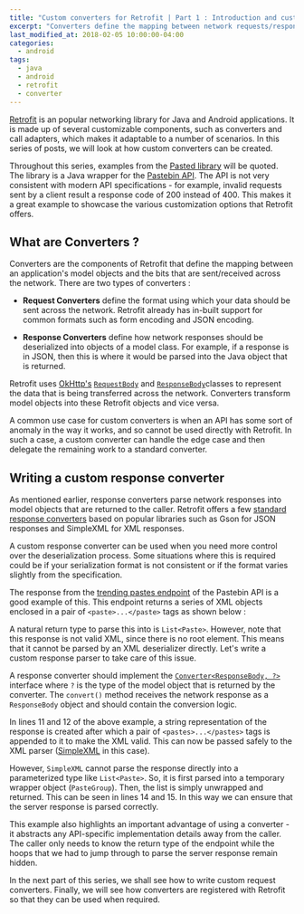 ```yaml
---
title: "Custom converters for Retrofit | Part 1 : Introduction and custom response converters"
excerpt: "Converters define the mapping between network requests/responses and model classes. Custom response converters can be used to handle edge cases in a server's API."
last_modified_at: 2018-02-05 10:00:00-04:00
categories:
  - android
tags:
  - java
  - android 
  - retrofit
  - converter
---
```


[Retrofit](https://github.com/square/retrofit) is an popular networking library for Java and Android applications. It is made up of several customizable components, such as converters and call adapters, which makes it adaptable to a number of scenarios. In this series of posts, we will look at how custom converters can be created.

Throughout this series, examples from the [Pasted library](https://github.com/rhari991/pasted) will be quoted. The library is a Java wrapper for the [Pastebin API](https://pastebin.com/api). The API is not very consistent with modern API specifications - for example, invalid requests sent by a client result a response code of 200 instead of 400. This makes it a great example to showcase the various customization options that Retrofit offers.

## What are Converters ?
Converters are the components of Retrofit that define the mapping between an application's model objects and the bits that are sent/received across the network. There are two types of converters :

* **Request Converters** define the format using which your data should be sent across the network. Retrofit already has in-built support for common formats such as form encoding and JSON encoding.

* **Response Converters** define how network responses should be deserialized into objects of a model class. For example, if a response is in JSON, then this is where it would be parsed into the Java object that is returned.

Retrofit uses [OkHttp's](https://github.com/square/okhttp) [`RequestBody`](https://square.github.io/okhttp/3.x/okhttp/okhttp3/RequestBody.html) and [`ResponseBody`](https://square.github.io/okhttp/3.x/okhttp/okhttp3/ResponseBody.html)classes to represent the data that is being transferred across the network. Converters transform model objects into these Retrofit objects and vice versa.

A common use case for custom converters is when an API has some sort of anomaly in the way it works, and so cannot be used directly with Retrofit. In such a case, a custom converter can handle the edge case and then delegate the remaining work to a standard converter.

## Writing a custom response converter
As mentioned earlier, response converters parse network responses into model objects that are returned to the caller. Retrofit offers a few [standard response converters](https://github.com/square/retrofit/tree/master/retrofit-converters) based on popular libraries such as Gson for JSON responses and SimpleXML for XML responses.

A custom response converter can be used when you need more control over the deserialization process. Some situations where this is required could be if your serialization format is not consistent or if the format varies slightly from the specification.

The response from the [trending pastes endpoint](https://pastebin.com/api#10) of the Pastebin API is a good example of this. This endpoint returns a series of XML objects enclosed in a pair of ```<paste>...</paste>``` tags as shown below :

<script src="https://gist.github.com/rhari991/4d3e031150aa70b50a26fb6ac608b27a.js"></script>

A natural return type to parse this into is ```List<Paste>```. However, note that this response is not valid XML, since there is no root element. This means that it cannot be parsed by an XML deserializer directly. Let's write a custom response parser to take care of this issue.

<script src="https://gist.github.com/rhari991/64a9d404d8ad69ede0ca6f2c6e6f41c3.js"></script>

A response converter should implement the [```Converter<ResponseBody, ?>```](https://square.github.io/retrofit/2.x/retrofit/) interface where ```?``` is the type of the model object that is returned by the converter. The ```convert()``` method receives the network response as a ```ResponseBody``` object and should contain the conversion logic.

In lines 11 and 12 of the above example, a string representation of the response is created after which a pair of ```<pastes>...</pastes>``` tags is appended to it to make the XML valid. This can now be passed safely to the XML parser ([SimpleXML](http://simple.sourceforge.net/home.php) in this case). 

However, ```SimpleXML``` cannot parse the response directly into a parameterized type like ```List<Paste>```. So, it is first parsed into a temporary wrapper object (```PasteGroup```). Then, the list is simply unwrapped and returned. This can be seen in lines 14 and 15. In this way we can ensure that the server response is parsed correctly.

This example also highlights an important advantage of using a converter - it abstracts any API-specific implementation details away from the caller. The caller only needs to know the return type of the endpoint while the hoops that we had to jump through to parse the server response remain hidden.

In the next part of this series, we shall see how to write custom request converters. Finally, we will see how converters are registered with Retrofit so that they can be used when required.







